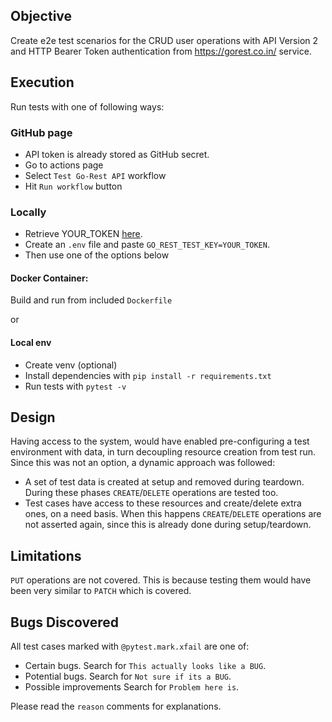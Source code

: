 ## Objective
Create e2e test scenarios for the CRUD user operations with API Version 2 and HTTP Bearer Token authentication from 
https://gorest.co.in/ service.


## Execution
Run tests with one of following ways:

### GitHub page
- API token is already stored as GitHub secret.
- Go to actions page
- Select `Test Go-Rest API` workflow
- Hit `Run workflow` button

### Locally
- Retrieve YOUR_TOKEN [here][token].
- Create an `.env` file and paste `GO_REST_TEST_KEY=YOUR_TOKEN`. 
- Then use one of the options below

#### Docker Container:
Build and run from included `Dockerfile`

or

#### Local env
- Create venv (optional)
- Install dependencies with `pip install -r requirements.txt`
- Run tests with `pytest -v`


## Design
Having access to the system, would have enabled pre-configuring a test environment with data, in turn decoupling 
resource creation from test run.  
Since this was not an option, a dynamic approach was followed:  
- A set of test data is created at setup and removed during teardown. During these phases `CREATE`/`DELETE` operations 
  are tested too.   
- Test cases have access to these resources and create/delete extra ones, on a need basis. When this happens 
  `CREATE`/`DELETE` operations are not asserted again, since this is already done during setup/teardown.


## Limitations
`PUT` operations are not covered. This is because testing them would have been very similar to `PATCH` which is covered.

## Bugs Discovered
All test cases marked with `@pytest.mark.xfail` are one of:
- Certain bugs. Search for `This actually looks like a BUG`.
- Potential bugs. Search for `Not sure if its a BUG`.
- Possible improvements Search for `Problem here is`.

Please read the `reason` comments for explanations.


[token]: https://gorest.co.in/my-account/access-tokens